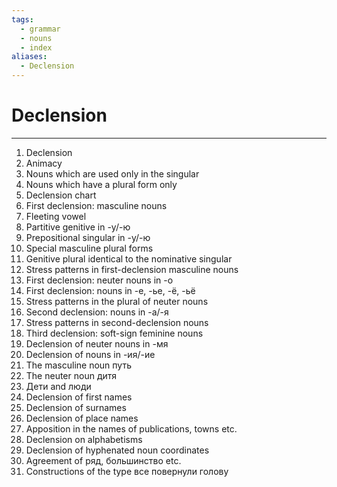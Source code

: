 ```yaml
---
tags:
  - grammar
  - nouns
  - index
aliases:
  - Declension
---
```

# Declension
---
1. Declension
2. Animacy
3. Nouns which are used only in the singular
4. Nouns which have a plural form only
5. Declension chart
6. First declension: masculine nouns
7. Fleeting vowel
8. Partitive genitive in -у/-ю
9. Prepositional singular in -у/-ю
10. Special masculine plural forms
11. Genitive plural identical to the nominative singular
12. Stress patterns in first-declension masculine nouns
13. First declension: neuter nouns in -о
14. First declension: nouns in -е, -ье, -ё, -ьё
15. Stress patterns in the plural of neuter nouns
16. Second declension: nouns in -а/-я
17. Stress patterns in second-declension nouns
18. Third declension: soft-sign feminine nouns
19. Declension of neuter nouns in -мя
20. Declension of nouns in -ия/-ие
21. The masculine noun путь
22. The neuter noun дитя
23. Дети and люди
24. Declension of first names
25. Declension of surnames
26. Declension of place names
27. Apposition in the names of publications, towns etc.
28. Declension on alphabetisms
29. Declension of hyphenated noun coordinates
30. Agreement of ряд, большинство etc.
31. Constructions of the type все повернули голову
